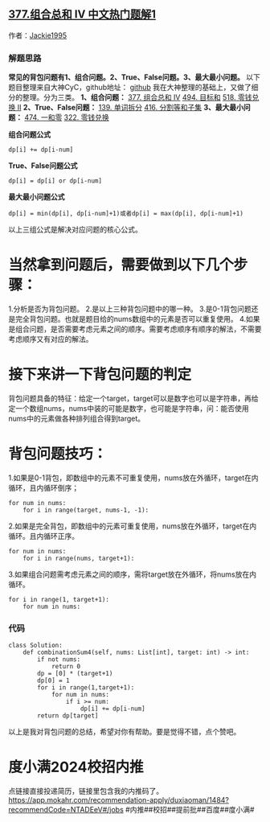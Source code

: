 ## [377.组合总和 Ⅳ 中文热门题解1](https://leetcode.cn/problems/combination-sum-iv/solutions/100000/xi-wang-yong-yi-chong-gui-lu-gao-ding-bei-bao-wen-)

作者：[Jackie1995](https://leetcode.cn/u/Jackie1995)
### 解题思路
**常见的背包问题有1、组合问题。2、True、False问题。3、最大最小问题。**
以下题目整理来自大神CyC，github地址：
[github](https://github.com/CyC2018/CS-Notes/blob/master/notes/Leetcode%20%E9%A2%98%E8%A7%A3%20-%20%E5%8A%A8%E6%80%81%E8%A7%84%E5%88%92.md#0-1-%E8%83%8C%E5%8C%85)
我在大神整理的基础上，又做了细分的整理。分为三类。
**1、组合问题：**
[377. 组合总和 Ⅳ](https://leetcode.cn/problems/combination-sum-iv/)
[494. 目标和](https://leetcode.cn/problems/target-sum/)
[518. 零钱兑换 II](https://leetcode.cn/problems/coin-change-ii/)
**2、True、False问题：**
[139. 单词拆分](https://leetcode.cn/problems/word-break/)
[416. 分割等和子集](https://leetcode.cn/problems/partition-equal-subset-sum/)
**3、最大最小问题：**
[474. 一和零](https://leetcode.cn/problems/ones-and-zeroes/)
[322. 零钱兑换](https://leetcode.cn/problems/coin-change/)

**组合问题公式**
```
dp[i] += dp[i-num]
```
**True、False问题公式**
```
dp[i] = dp[i] or dp[i-num]
```
**最大最小问题公式**
```
dp[i] = min(dp[i], dp[i-num]+1)或者dp[i] = max(dp[i], dp[i-num]+1)
```
以上三组公式是解决对应问题的核心公式。
# 当然拿到问题后，需要做到以下几个步骤：
1.分析是否为背包问题。
2.是以上三种背包问题中的哪一种。
3.是0-1背包问题还是完全背包问题。也就是题目给的nums数组中的元素是否可以重复使用。
4.如果是组合问题，是否需要考虑元素之间的顺序。需要考虑顺序有顺序的解法，不需要考虑顺序又有对应的解法。

# 接下来讲一下背包问题的判定
背包问题具备的特征：给定一个target，target可以是数字也可以是字符串，再给定一个数组nums，nums中装的可能是数字，也可能是字符串，问：能否使用nums中的元素做各种排列组合得到target。
# 背包问题技巧：
1.如果是0-1背包，即数组中的元素不可重复使用，nums放在外循环，target在内循环，且内循环倒序；
```
for num in nums:
    for i in range(target, nums-1, -1):
```
2.如果是完全背包，即数组中的元素可重复使用，nums放在外循环，target在内循环。且内循环正序。
```
for num in nums:
    for i in range(nums, target+1):
```

3.如果组合问题需考虑元素之间的顺序，需将target放在外循环，将nums放在内循环。
```
for i in range(1, target+1):
    for num in nums:
```

### 代码

```python3
class Solution:
    def combinationSum4(self, nums: List[int], target: int) -> int:
        if not nums:
            return 0
        dp = [0] * (target+1)
        dp[0] = 1
        for i in range(1,target+1):
            for num in nums:
                if i >= num:
                    dp[i] += dp[i-num]
        return dp[target]
```

以上是我对背包问题的总结，希望对你有帮助。要是觉得不错，点个赞吧。


# 度小满2024校招内推
点链接直接投递简历，链接里包含我的内推码了。
https://app.mokahr.com/recommendation-apply/duxiaoman/1484?recommendCode=NTADEeV#/jobs
#内推##校招##提前批##百度##度小满#


